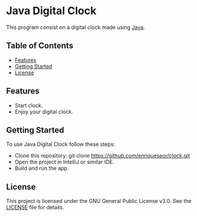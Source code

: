 # Java Digital Clock

This program consist on a digital clock made using [Java](https://www.java.com/es/).

## Table of Contents
- [Features](#Features)
- [Getting Started](#getting-started)
- [License](#license)

## Features
- Start clock.
- Enjoy your digital clock.


## Getting Started

To use Java Digital Clock follow these steps:
- Clone this repository: git clone https://github.com/enriqueseor/clock.git
- Open the project in IntelliJ or similar IDE.
- Build and run the app.

## License
This project is licensed under the GNU General Public License v3.0. See the [LICENSE](LICENSE) file for details.